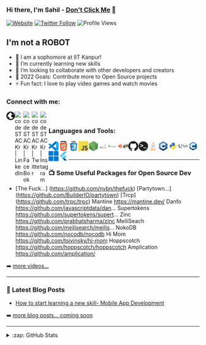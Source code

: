 ### Hi there, I'm Sahil -  [Don't Click Me][website] 👋

[![Website](https://img.shields.io/badge/Mail%20me-%40CONNECT-orange)](mailto:sahilsingh08062001@gmail.com)
[![Twitter Follow](https://img.shields.io/badge/Follow%20-%40GITHUB-black)](https://github.com/Sahilsingh0808)
![Profile Views](https://komarev.com/ghpvc/?username=Sahilsingh0808)

## I'm not a ROBOT

- 🔭 I am a sophomore at IIT Kanpur!
- 🌱 I’m currently learning new skills
- 👯 I’m looking to collaborate with other developers and creators
- 🥅 2022 Goals: Contribute more to Open Source projects
- ⚡ Fun fact: I love to play video games and watch movies

### Connect with me:

[<img align="left" alt="codeSTACKr.com" width="22px" src="https://raw.githubusercontent.com/iconic/open-iconic/master/svg/globe.svg" />][website]
[<img align="left" alt="codeSTACKr | LinkedIn" width="22px" src="https://cdn.jsdelivr.net/npm/simple-icons@v3/icons/linkedin.svg" />][linkedin]
[<img align="left" alt="codeSTACKr | FaceBook" width="22px" src="https://cdn.jsdelivr.net/npm/simple-icons@v3/icons/facebook.svg" />][facebook]
[<img align="left" alt="codeSTACKr | Twitter" width="22px" src="https://cdn.jsdelivr.net/npm/simple-icons@v3/icons/twitter.svg" />][twitter]
[<img align="left" alt="codeSTACKr | Instagram" width="22px" src="https://cdn.jsdelivr.net/npm/simple-icons@v3/icons/instagram.svg" />][instagram]

<br />

### Languages and Tools:

<img align="left" alt="Visual Studio Code" width="26px" src="https://raw.githubusercontent.com/github/explore/80688e429a7d4ef2fca1e82350fe8e3517d3494d/topics/visual-studio-code/visual-studio-code.png" />
<img align="left" alt="HTML5" width="26px" src="https://raw.githubusercontent.com/github/explore/80688e429a7d4ef2fca1e82350fe8e3517d3494d/topics/html/html.png" />
<img align="left" alt="CSS3" width="26px" src="https://raw.githubusercontent.com/github/explore/80688e429a7d4ef2fca1e82350fe8e3517d3494d/topics/css/css.png" />
<img align="left" alt="JavaScript" width="26px" src="https://raw.githubusercontent.com/github/explore/80688e429a7d4ef2fca1e82350fe8e3517d3494d/topics/javascript/javascript.png" />
<img align="left" alt="Node.js" width="26px" src="https://raw.githubusercontent.com/github/explore/80688e429a7d4ef2fca1e82350fe8e3517d3494d/topics/nodejs/nodejs.png" />
<img align="left" alt="MySQL" width="26px" src="https://raw.githubusercontent.com/github/explore/80688e429a7d4ef2fca1e82350fe8e3517d3494d/topics/mysql/mysql.png" />
<img align="left" alt="MongoDB" width="26px" src="https://raw.githubusercontent.com/github/explore/80688e429a7d4ef2fca1e82350fe8e3517d3494d/topics/mongodb/mongodb.png" />
<img align="left" alt="Git" width="26px" src="https://raw.githubusercontent.com/github/explore/80688e429a7d4ef2fca1e82350fe8e3517d3494d/topics/git/git.png" />
<img align="left" alt="GitHub" width="26px" src="https://raw.githubusercontent.com/github/explore/78df643247d429f6cc873026c0622819ad797942/topics/github/github.png" />
<img align="left" alt="Terminal" width="26px" src="https://raw.githubusercontent.com/github/explore/80688e429a7d4ef2fca1e82350fe8e3517d3494d/topics/terminal/terminal.png" />
<img align="left" alt="Java" width="26px" src="https://raw.githubusercontent.com/github/explore/80688e429a7d4ef2fca1e82350fe8e3517d3494d/topics/java/java.png" />
<img align="left" alt="CPP" width="26px" src="https://raw.githubusercontent.com/github/explore/80688e429a7d4ef2fca1e82350fe8e3517d3494d/topics/cpp/cpp.png" />
<img align="left" alt="Python" width="26px" src="https://raw.githubusercontent.com/github/explore/80688e429a7d4ef2fca1e82350fe8e3517d3494d/topics/python/python.png" />
<img align="left" alt="Flask" width="26px" src="https://raw.githubusercontent.com/github/explore/80688e429a7d4ef2fca1e82350fe8e3517d3494d/topics/flask/flask.png" />
<img align="left" alt="C" width="26px" src="https://raw.githubusercontent.com/github/explore/80688e429a7d4ef2fca1e82350fe8e3517d3494d/topics/c/c.png" />
<img align="left" alt="Windows" width="26px" src="https://raw.githubusercontent.com/github/explore/80688e429a7d4ef2fca1e82350fe8e3517d3494d/topics/windows/windows.png" />
<img align="left" alt="Flutter" width="26px" src="https://raw.githubusercontent.com/github/explore/80688e429a7d4ef2fca1e82350fe8e3517d3494d/topics/flutter/flutter.png" />



<br />
<br />

---

### 📺 Some Useful Packages for Open Source Dev

<!-- YOUTUBE:START -->
- [The Fuck...] (https://github.com/nvbn/thefuck)
[Partytown...] (https://github.com/BuilderIO/partytown)
[Trcp] (https://github.com/trpc/trpc)
Mantine https://mantine.dev/
Danfo https://github.com/javascriptdata/dan...
Supertokens https://github.com/supertokens/supert...
Zinc https://github.com/prabhatsharma/zinc
MeiliSeach https://github.com/meilisearch/meilis...
NokoDB https://github.com/nocodb/nocodb
Hi Mom https://github.com/tsivinsky/hi-mom
Hoppscotch https://github.com/hoppscotch/hoppscotch
Amplication https://github.com/amplication/
<!-- YOUTUBE:END -->

➡️ [more videos...](https://www.youtube.com/channel/UCE3Vii6wflX9PNV0fy81VBg/videos)

---

### 📕 Latest Blog Posts

<!-- BLOG-POST-LIST:START -->
- [How to start learning a new skill- Mobile App Development](https://sahilsingh08062001.medium.com/how-to-start-learning-a-new-skill-mobile-app-development-67b455cf465b)

<!-- BLOG-POST-LIST:END -->

➡️ [more blog posts... coming soon](https://sahilsingh08062001.medium.com/)

---


<details>
  <summary>:zap: GitHub Stats</summary>

  [![Sahil's GitHub stats](https://github-readme-stats.vercel.app/api?username=Sahilsingh0808)](https://github.com/Sahilsingh0808/Sahilsingh0808.git)
<!--   [![Top Langs](https://github-readme-stats.vercel.app/api/top-langs/?username=Sahilsingh0808)](https://github.com/Sahilsingh0808/Sahilsingh0808.git)
 -->

</details>

[website]: https://home.iitk.ac.in/~sahilsingh20/
[twitter]: https://twitter.com/SahilSi92947385
[facebook]: https://www.facebook.com/profile.php?id=100055710708389
[instagram]: https://www.instagram.com/sahil.void/
[linkedin]: https://www.linkedin.com/in/sahil-singh-618bb31ba/
[webdevplaylist]: https://www.youtube.com/playlist?list=PLkwxH9e_vrAJ0WbEsFA9W3I1W-g_BTsbt
[jsplaylist]: https://www.youtube.com/playlist?list=PLkwxH9e_vrALRJKu7wfXby3MKeflhTu6B
[cssplaylist]: https://www.youtube.com/playlist?list=PLkwxH9e_vrALSdvZuEh6gqQdmDoDIoqz4
[reactplaylist]: https://www.youtube.com/playlist?list=PLkwxH9e_vrAK4TdffpxKY3QGyHCpxFcQ0
